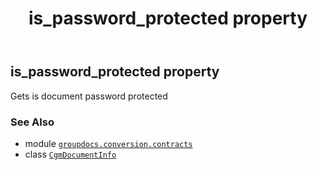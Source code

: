 ﻿---
title: is_password_protected property
second_title: GroupDocs.Conversion for Python via .NET API References
description: 
type: docs
weight: 80
url: /python-net/groupdocs.conversion.contracts/cgmdocumentinfo/is_password_protected/
is_root: false
---

## is_password_protected property


Gets is document password protected

### See Also
* module [`groupdocs.conversion.contracts`](../../)
* class [`CgmDocumentInfo`](/conversion/python-net/groupdocs.conversion.contracts/cgmdocumentinfo)

